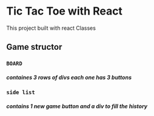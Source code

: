 # Tic Tac Toe with React

This project built with react Classes

## Game structor
### `BOARD`
##### containes 3 rows of divs each one has 3 buttons


### `side list`
##### contains 1 new game button and a div to fill the history
